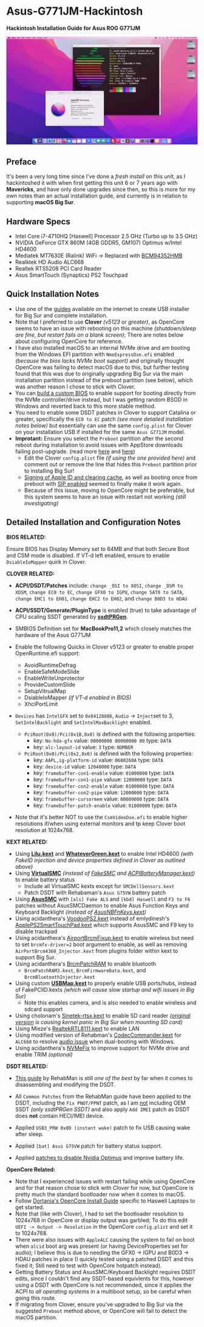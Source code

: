 # Asus-G771JM-Hackintosh
**Hackintosh Installation Guide  for Asus ROG G771JM**
<p align="center" style="margin:0 auto !important;text-align:center !important;"><img src="https://github.com/ouija/Asus-G771JM-Hackintosh/raw/master/Images/Asus-G771JM-Hackintosh.png"></p>

## Preface
It's been a very long time since I've done a *fresh install* on this unit, as I hackintoshed it with when first getting this unit 6 or 7 years ago with **Mavericks**, and have only done upgrades since then, so this is more for my own notes than an actual installation guide, and currently is in relation to supporting **macOS Big Sur**.

## Hardware Specs
- Intel Core i7-4710HQ [Haswell] Processor 2.5 GHz (Turbo up to 3.5 GHz)
- NVIDIA GeForce GTX 860M (4GB GDDR5, GM107) Optimus w/Intel HD4600
- Mediatek MT7630E (Ralink) WiFi -> Replaced with [BCM94352HMB](https://www.newegg.ca/broadcom-bcm94352hmb-m-2-mini-pci-e/p/0XM-00BD-00005)
- Realktek HD Audio ALC668
- Realtek RTS5208 PCI Card Reader
- Asus SmartTouch (Synaptics) PS2 Touchpad

## Quick Installation Notes

 - Use one of the [guides](https://www.tonymacx86.com/threads/how-to-create-a-macos-big-sur-public-beta-installation-usb.300100/) available on the internet to create USB installer for Big Sur and complete installation. 
 - Note that I preferred to use **Clover** *(v5123 or greater)*, as OpenCore seems to have an issue with rebooting on this machine *(shutdown/sleep are fine, but restart fails on a blank screen)*; There are notes below about configuring OpenCore for reference.
 - I have also installed macOS to an internal NVMe drive and am booting from the Windows EFI partition with `NmeExpressDxe.efi` enabled *(because the bios lacks NVMe boot support)* and originally thought OpenCore was failing to detect macOS due to this, but further testing found that this was due to originally upgrading Big Sur via the main installation partition instead of the preboot partition (see below), which was another reason I chose to stick with Clover.
 - You can [build a custom BIOS](https://rog.asus.com/forum/showthread.php?110850-G771JM-Custom-BIOS-with-NVMe-Support) to enable support for booting directly from the NVMe controller/drive instead, but I was getting random BSOD in Windows and reverted back to this more stable method.
 - You need to enable some DSDT patches in Clover to support Catalina or greater, specifically the `EC0 to EC` patch *(see more detailed installation notes below)* but essentially can use the same `config.plist` for Clover on your installation USB if installed for the same `Asus G771JM` model.
 - **Improtant:** Ensure you select the `Preboot` partition after the second reboot during installation to avoid issues with AppStore downloads failing post-upgrade. (read more [here](https://github.com/CloverHackyColor/CloverBootloader/issues/300#issuecomment-731096921) and [here](https://www.reddit.com/r/hackintosh/comments/jtv7cn/clover_big_sur_app_store_download_stuck_on/)) 
	 - Edit the Clover `config.plist` file *(if using the one provided here)* and comment out or remove the line that hides this `Preboot` partition prior to installing Big Sur!
	 - [Signing of Apple ID and clearing cache](https://github.com/CloverHackyColor/CloverBootloader/issues/300#issuecomment-729718708), as well as booting once from preboot with [SIP enabled](https://hackintosher.com/forums/thread/enable-disable-system-integrity-protection-sip-on-a-hackintosh.53/) seemed to finally make it work again.
	 - Because of this issue, moving to OpenCore might be preferable, but this system seems to have an issue with restart not working *(still investigating)*

## Detailed Installation and Configuration Notes
**BIOS RELATED:**

Ensure BIOS has Display Memory set to 64MB and that both Secure Boot and CSM mode is disabled.   If VT-d left enabled, ensure to enable `DsiableIoMapper` quirk in Clover.

**CLOVER RELATED:**

 - **ACPI/DSDT/Patches**  include: `change _OSI to XOSI`, `change _DSM to XDSM`, `change EC0 to EC`, `change GFX0 to IGPU`, `change SAT0 to SATA`, `change EHC1 to EH01`, `change EHC2 to EH02`, and `change B0D3 to HDAU`
 
  - **ACPI/SSDT/Generate/PluginType** is enabled (true) to take advantage of CPU scaling SSDT generated by **[ssdtPRGen](https://github.com/Piker-Alpha/ssdtPRGen.sh)**.

 - SMBIOS Definition set for **MacBookPro11,2** which closely matches the hardware of the Asus G771JM

 - Enable the following Quicks in Clover v5123 or greater to enable proper OpenRuntime.efi support:
	 - AvoidRuntimeDefrag
	 - EnableSafeModeSlide
	 - EnableWriteUnprotector
	 - ProvideCustomSlide
	 - SetupVitrualMap
	 - DsiableIoMapper *(if VT-d enabled in BIOS)* 
	 - XhciPortLimit

- `Devices` has  `IntelGFX` set to `0x04128086`, `Audio` -> `Inject`set to 3, `SetIntelBacklight` and `SetIntelMaxBacklight` enabled.
	- `PciRoot(0x0)/Pci(0x1B,0x0)` is defined with the following properties: 
		- key: `No-hda-gfx` value: `00000000 00000000 00` type: `DATA`
		-  key: `alc-layout-id` value: `3` type: `NUMBER`
	- `PciRoot(0x0)/Pci(0x2,0x0)` is defined with the following properties:
		- key: `AAPL,ig-platform-id` value: `0600260A` type: `DATA`
		- key: `device-id` value: `12040000` type: `DATA`
		- key: `framebuffer-con1-enable` value: `01000000` type: `DATA`
		- key: `framebuffer-con1-pipe` valuue: `12000000` type: `DATA`
		- key: `framebuffer-con2-enable` value: `01000000` type: `DATA`
		- key: `framebuffer-con2-pipe` value: `12000000` type: `DATA`
		- key: `framebuffer-cursormem` value: `00009000` type: `DATA`
		- key: `framebuffer-patch-enable` value: `01000000` type: `DATA`

- Note that it's better NOT to use the `CsmVideoDxe.efi` to enable higher resolutions if/when using external monitors and tp  keep Clover boot resolution at 1024x768.

**KEXT RELATED:**
- Using **[Lilu.kext](https://github.com/acidanthera/lilu/releases)** and **[WhateverGreen.kext](https://github.com/acidanthera/whatevergreen/releases)** to enable Intel HD4600 _(with FakeID injection and device properties defined in Clover as outlined above)_
- Using  **[VirtualSMC](https://github.com/acidanthera/virtualsmc/releases)**  _(instead of  [FakeSMC](https://bitbucket.org/RehabMan/os-x-fakesmc-kozlek/downloads/)  and  [ACPIBatteryManager.kext](https://bitbucket.org/RehabMan/os-x-acpi-battery-driver/downloads/))_ to enable battery status
	- Include all VirtualSMC kexts except for `SMCDellSensors.kext`
	- Patch DSDT with Rehabaman's `Asus G75VW`  battery patch
- Using **[AsusSMC](https://github.com/hieplpvip/AsusSMC)** with `[als] Fake ALS` and `[kbd] Haswell` and `F3 to F6` patches without AsusSMCDaemon to enable Asus Function Keys and Keyboard Backlight _(instead of  [AsusNBFnKeys.kext](https://osxlatitude.com/forums/topic/1968-fn-hotkey-and-als-sensor-driver-for-asus-notebooks/))_
- Using acidanthera's [VoodooPS2.kext](https://github.com/acidanthera/VoodooPS2) instead of emlydinesh's [ApplePS2SmartTouchPad.kext](https://osxlatitude.com/forums/topic/1948-elan-focaltech-and-synaptics-smart-touchpad-driver-mac-os-x) which supports AsusSMC and F9 key to disable trackpad
- Using acidanthera's [AirportBrcmFixup.kext](https://github.com/acidanthera/AirportBrcmFixup) to enable wireless but need to set `brcmfx-driver=2` boot argument to enable, as well as removing `AirPortBrcm4360_Injector.kext` from plugins folder within kext to support Big Sur.
- Using acidanthera's [BrcmPatchRAM](https://github.com/acidanthera/BrcmPatchRAM) to enable bluetooth
	-  `BrcmPatchRAM3.kext`, `BrcmFirmwareData.kext`, and `BrcmBluetoothInjector.kext` 
- Using custom **[USBMap.kext](https://github.com/corpnewt/USBMap)** to properly enable USB ports/hubs,  instead of FakePCIID.kexts *(which will cause slow startup and wifi issues in Big Sur)*
	- Note this enables camera, and is also needed to enable wireless and sdcard support
- Using cholonam's [Sinetek-rtsx.kext](https://github.com/cholonam/Sinetek-rtsx/releases) to enable SD card reader *([original version](https://github.com/sinetek/Sinetek-rtsx) is causing kernel panic in Big Sur when mounting SD card)*
- Using Mieze's  [RealtekRTL8111.kext](https://github.com/Mieze/RTL8111_driver_for_OS_X/releases) to enable LAN
- Using modified version of Rehabman's [CodecCommander.kext](https://bitbucket.org/RehabMan/os-x-eapd-codec-commander/downloads/) for `ALC668` to resolve [audio issue](https://www.tonymacx86.com/threads/alc1150-dual-boot-with-windows-and-10-10-3-no-sound-solved.162380/) when dual-booting with Windows.
- Using acidanthera's [NVMeFix](https://github.com/acidanthera/NVMeFix) to improve support for NVMe drive and enable TRIM *(optional)*

**DSDT RELATED:**

 - [This guide](https://www.tonymacx86.com/threads/guide-patching-laptop-dsdt-ssdts.152573/)  by RehabMan is still *one of the best* by far when it comes to disassembling and modifying the DSDT.

 - All `Common Patches` from the RehabMan guide have been applied to the DSDT, including the `Fix PNOT/PPNT` patch, as I am <ins>not</ins> including OEM SSDT *(only ssdtPRGen SSDT)* and also apply  `Add IMEI` patch as DSDT does **not** contain HECI/IMEI device.
 - Applied `USB3_PRW 0x0D (instant wake)` patch to fix USB causing wake after sleep.
 - Applied `[bat] Asus G75VW` patch for battery status support.
 - Applied [patches to disable Nvidia Optimus](https://www.insanelymac.com/forum/topic/295584-disabling-nvidia-optimus-card-on-all-laptops/) and improve battery life.

**OpenCore Related:**

 - Note that I experienced issues with restart failing while using OpenCore and for that reason chose to stick with Clover for now, but OpenCore is pretty much the standard bootloader now when it comes to macOS.
 - Follow [Dortania's OpenCore Install Guide](https://dortania.github.io/OpenCore-Install-Guide/) specific to Haswell Laptops  to get started. 
 - Note that (like with Clover), I had to set the bootloader resolution to 1024x768 in OpenCore or display output was garbled;  To do this edit `UEFI -> Output -> Resolution` in the OpenCore `config.plist` and set it to 1024x768.
 - There were also issues with `AppleALC` causing the system to fail on boot when `alcid` boot arg was present (or having DeviceProperties set for audio);  I believe this is due to needing the GFX0 -> IGPU and B0D3 -> HDAU patches in place  (I quickly tested using a patched DSDT and this fixed it; Still need to test with OpenCore hotpatch instead).
 - Getting Battery Status and AsusSMC/Keyboard Backlight requires DSDT edits, since I couldn't find any SSDT-based equivlents for this, however using a DSDT with OpenCore is not recommended, since it applies the ACPI to _all operating systems_ in a multiboot setup, so be careful when going this route.
 - If migrating from Clover, ensure you've upgraded to Big Sur via the suggested `Preboot` method above, or OpenCore will fail to detect the macOS partition.
